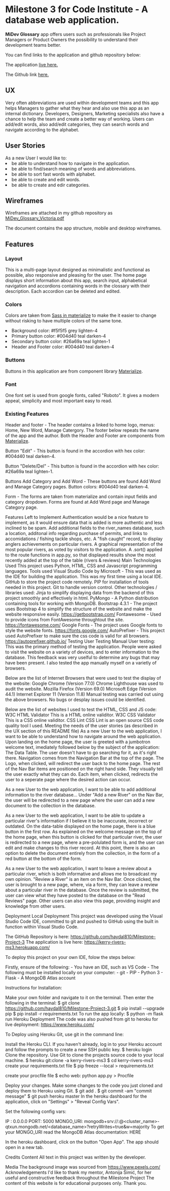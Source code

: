 <p><h1>Milestone 3 for Code Institute - A database web application.</h1><p>
<p><strong>MiDev Glossary</strong> app offers users such as professionals like Project Managers or Product Owners the possibility to understand their development teams better.</p>
<p>You can find links to the application and github repository below:
<p>The application <a href="https://tmfmdb.herokuapp.com/">live here.</a></p>
<p>The Github link <a href="https://github.com/VictoriaBC/miniprojectpy/">here.</a></p>

<h2>UX</h2>
Very often abbreviations are used within development teams and this app helps Managers to gather what they hear and also use this app as an internal dictionary. Developers, Designers, Marketing specialists also have a chance to help the team and create a better way of working. Users can add/edit words, also add/edit categories, they can search words and navigate according to the alphabet.

<h2>User Stories</h2>
As a new User I would like to:
<li>be able to understand how to navigate in the application.</li>
<li>be able to find/search meaning of words and abbreviations.</li>
<li>be able to sort fast words with alphabet.</li>
<li>be able to create and edit words.</li>
<li>be able to create and edir categories.</li>

<h2>Wireframes</h2>
<p>Wireframes are attached in my github repository as <a href="https://github.com/VictoriaBC/miniprojectpy/blob/master/MiDev_Glossary_Victoria.pdf">MiDev_Glossary_Victoria.pdf</a></p> 
<p>The document contains the app structure, mobile and desktop wireframes.</p>

<h2>Features</h2>
<h3>Layout</h3>
<p>This is a multi-page layout designed as minimalistic and functional as possible, also responsive and pleasing for the user. The home page displays short information about this app, search input, alphabetical navigation and accordions containing words in the clossary with their description. Each accordion can be deleted and edited.</p>

<h3>Colors</h3>
<p>Colors are taken from <a href="https://materializecss.com/color.html">Sass in materialize</a> to make the it easier to change without risking to have multiple colors of the same tone.</p>
<li>Background color: #f5f5f5 grey lighten-4</li>
<li>Primary button color: #004d40 teal darken-4</li>
<li>Secondary button color: #26a69a teal lighten-1</li>
<li>Header and Footer color: #004d40 teal darken-4</li>

<h3>Buttons</h3>
<p>Buttons in this application are from component library <a href="https://materializecss.com/">Materialize</a>.</p>

<h3>Font</h3>
<p>One font set is used from google fonts, called "Roboto". It gives a modern appeal, simplicity and most important easy to read.</p>

<h3>Existing Features</h3>
<p>Header and footer - The header contains a linked to home logo, menus: Home, New Word, Manage Catergory. The footer below repeats the name of the app and the author. Both the Header and Footer are components from <a href="https://materializecss.com/">Materialize</a>.</p>
<p>Button "Edit" - This button is found in the accordion with hex color: #004d40 teal darken-4.</p>
<p>Button "Delete/Del" - This button is found in the accordion with hex color: #26a69a teal lighten-1.</p>
<p>Buttons Add Category and Add Word - These buttons are found Add Word and Manage Category pages. Button colors: #004d40 teal darken-4.</p>
<p>Form - The forms are taken from materialize and contain input fields and category dropdown. Forms are found at Add Word page and Manage Category page.</p>

Features Left to Implement
Authentication would be a nice feature to implement, as it would ensure data that is added is more authentic and less inclined to be spam.
Add additional fields to the river_names database, such a location, additonal info regarding purchase of permits, and links to accomidations / fishing tackle shops, etc.
A "fish caught" record, to display anglers achievements on particular rivers.
A graphical representation of the most popular rivers, as voted by visitors to the application.
A .sort() applied to the route functions in app.py, so that displayed results show the most recently added at the top of the table (rivers & reviews)
Main Technologies Used
This project uses Python, HTML, CSS and Javascript programming languages.
Tools used
Visual Studio Code by Microsoft - This was used as the IDE for building the application. This was my first time using a local IDE.
GitHub to store the project code remotely.
PIP for installation of tools needed in this project.
Git to handle version control.
Other technologies / libraries used:
Jinja to simplify displaying data from the backend of this project smoothly and effectively in html.
PyMongo - A Python distribution containing tools for working with MongoDB.
Bootstrap 4.3.1 - The project uses Bootstrap 4 to simplify the structure of the website and make the website responsive easily. https://getbootstrap.com/
Fontawesome - Used to provide icons from FontAwesome throughtout the site. https://fontawesome.com/
Google Fonts - The project uses Google fonts to style the website fonts. https://fonts.google.com/
AutoPrefixer - This project used AutoPrefixer to make sure the css code is valid for all browsers. https://autoprefixer.github.io/
Testing
User Testing
Manual User testing:
This was the primary method of testing the application. People were asked to visit the website on a variety of devices, and to enter information to the database. This feedback was very uselful to determine any bugs that may have been present. I also tested the app manually myself on a varietly of browsers.

Below are the list of Internet Browsers that were used to test the display of the website:
Google Chrome (Version 77.0)
Chrome Lighthouse was used to audit the website.
Mozilla Firefox (Version 69.0)
Microsoft Edge (Version 44.1)
Internet Explorer 11 (Version 11.8)
Manual testing was carried out using the above browsers. No bugs or desplay issues could be identified.

Below are the list of websites I used to test the HTML, CSS and JS code:
W3C HTML Validator This is a HTML online validitor.
W3C CSS Validator This is a CSS online validitor.
CSS Lint CSS Lint is an open source CSS code quality tool I used.
Meeting the needs of the user stories (as described in the UX section of this README file)
As a new User to the web application, I want to be able to understand how to navigate around the web application.
Upon landing on the home page, the user is greeted with a jumbotron welcome text, imediately followed below by the subject of the application: The Data Table. The user doesn't have to go searching for it, as it's right there. Navigation comes from the Navigation Bar at the top of the page. The Logo, when clicked, will redirect the user back to the home page. The rest of the Nav Bar items are positioned on the right hand side. They visually tell the user exactly what they can do. Each item, when clicked, redirects the user to a seperate page where the desired action can occur.

As a new User to the web application, I want to be able to add additional information to the river database...
Under "Add a new River" on the Nav Bar, the user will be redirected to a new page where the user can add a new document to the collection in the database.

As a new User to the web application, I want to be able to update a particular river's information if I believe it to be inaccurate, incorrect or outdated.
On the data-table displayed on the home page, there is a blue button in the first row. As explained on the welcome message on the top of the home page, when this button is clicked for that particular river, the user is redirected to a new page, where a pre-polulated form is, and the user can edit and make changes to this river record. At this point, there is also an option to delete the document entirely from the collection, in the form of a red button at the bottom of the form.

As a new User to the web application, I want to leave a review about a particular river, which is both informative and allows me to broadcast my own opinion.
"Review a River" is an item on the Nav Bar. Once clicked, the user is brought to a new page, where, via a form, they can leave a review about a particular river in the database. Once the review is submitted, the user can view what they have posted to the database on the "Read Reviews" page. Other users can also view this page, providing insight and knowledge from other users.

Deployment
Local Deployment
This project was developed using the Visual Studio Code IDE, committed to git and pushed to GitHub using the built in function within Visual Studio Code.

The GitHub Repository is here: https://github.com/haydal810/Milestone-Project-3 The application is live here: https://kerry-rivers-ms3.herokuapp.com/

To deploy this project on your own IDE, folow the steps below:

Firstly, ensure of the following: - You have an IDE, such as VS Code - The following must be installed locally on your computer: - git - PIP - Python 3 - Flask - A MongoDB Atlas account

Instructions for Installation:

Make your own folder and navigate to it on the terminal. Then enter the following in the terminal:
$ git clone https://github.com/haydal810/Milestone-Project-3.git
$ pip install --upgrade pip
$ pip install -r requirements.txt
To run the app locally:
$ python -m flask run
Heroku Deployment
The code was also pushed from git to heroku for live deployment: https://www.heroku.com/

To Deploy using Heroku Git, use git in the command line:

Install the Heroku CLI. If you haven't already, log in to your Heroku account and follow the prompts to create a new SSH public key.
$ heroku login
Clone the repository. Use Git to clone the projects source code to your local machine.
$ heroku git:clone -a kerry-rivers-ms3
$ cd kerry-rivers-ms3
create your requirements.txt file
$ pip freeze --local > requirements.txt

create your procfile file
$ echo web: python app.py > Procfile

Deploy your changes. Make some changes to the code you just cloned and deploy them to Heroku using Git.
$ git add .
$ git commit -am "commit message"
$ git push heroku master
In the heroku dashboard for the application, click on "Settings" > "Reveal Config Vars".

Set the following config vars:

IP : 0.0.0.0
PORT: 5000
MONGO_URI: mongodb+srv://<username>:<password>@<cluster_name>-qtxun.mongodb.net/<database_name>?retryWrites=true&w=majority
To get your MONGO_URI read the MongoDB Atlas documentation: HERE

In the heroku dashboard, click on the button "Open App".
The app should open in a new tab.

Credits
Content
All text in this project was written by the developer.

Media
The background image was sourced from https://www.pexels.com/
Acknowledgements
I'd like to thank my mentor, Antonija Šimić, for her useful and constructive feedback throughout the Milestone Project
The content of this website is for educational purposes only.
Thank you.
